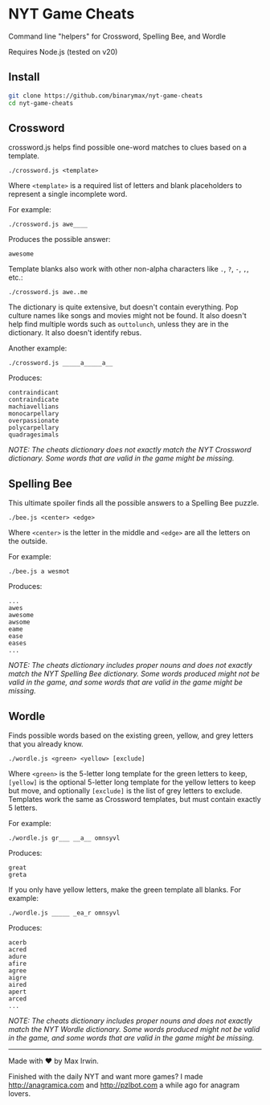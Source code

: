 # NYT Game Cheats

Command line "helpers" for Crossword, Spelling Bee, and Wordle

Requires Node.js (tested on v20)

## Install

```bash
git clone https://github.com/binarymax/nyt-game-cheats
cd nyt-game-cheats
```

## Crossword

crossword.js helps find possible one-word matches to clues based on a template.

`./crossword.js <template>`

Where `<template>` is a required list of letters and blank placeholders to represent a single incomplete word.

For example:

`./crossword.js awe____` 

Produces the possible answer:

```
awesome
```

Template blanks also work with other non-alpha characters like `.`, `?`, `-`, `,`, etc.:

`./crossword.js awe..me`

The dictionary is quite extensive, but doesn't contain everything.  Pop culture names like songs and movies might not be found.  It also doesn't help find multiple words such as `outtolunch`, unless they are in the dictionary.  It also doesn't identify rebus.

Another example:

`./crossword.js _____a_____a__`

Produces: 

```
contraindicant
contraindicate
machiavellians
monocarpellary
overpassionate
polycarpellary
quadragesimals
```

*NOTE: The cheats dictionary does not exactly match the NYT Crossword dictionary.  Some words that are valid in the game might be missing.*

## Spelling Bee

This ultimate spoiler finds all the possible answers to a Spelling Bee puzzle.

`./bee.js <center> <edge>`

Where `<center>` is the letter in the middle and `<edge>` are all the letters on the outside.

For example:

`./bee.js a wesmot`

Produces:

```
...
awes
awesome
awsome
eame
ease
eases
...
```

*NOTE: The cheats dictionary includes proper nouns and does not exactly match the NYT Spelling Bee dictionary. Some words produced might not be valid in the game, and some words that are valid in the game might be missing.*

## Wordle

Finds possible words based on the existing green, yellow, and grey letters that you already know.

`./wordle.js <green> <yellow> [exclude]`

Where `<green>` is the 5-letter long template for the green letters to keep,  `[yellow]` is the optional 5-letter long template for the yellow letters to keep but move, and optionally `[exclude]` is the list of grey letters to exclude.  Templates work the same as Crossword templates, but must contain exactly 5 letters.

For example:

`./wordle.js gr___ __a__ omnsyvl`

Produces:

```
great
greta
```

If you only have yellow letters, make the green template all blanks.  For example:

`./wordle.js _____ _ea_r omnsyvl`

Produces:

```
acerb
acred
adure
afire
agree
aigre
aired
apert
arced
...
```

*NOTE: The cheats dictionary includes proper nouns and does not exactly match the NYT Wordle dictionary. Some words produced might not be valid in the game, and some words that are valid in the game might be missing.*

---

Made with ❤️ by Max Irwin.

Finished with the daily NYT and want more games?  I made http://anagramica.com and http://pzlbot.com a while ago for anagram lovers.
